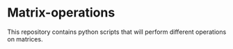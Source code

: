 # Matrix-operations
This repository contains python scripts that will perform different operations on matrices.
